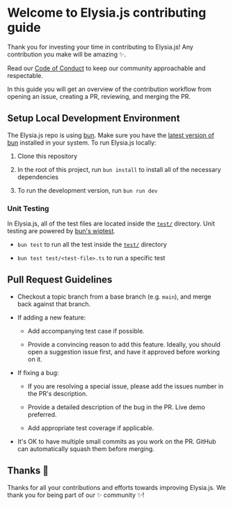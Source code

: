 # Welcome to Elysia.js contributing guide

Thank you for investing your time in contributing to Elysia.js! Any contribution you make will be amazing :sparkles:.

Read our [Code of Conduct](./CODE_OF_CONDUCT.md) to keep our community approachable and respectable.

In this guide you will get an overview of the contribution workflow from opening an issue, creating a PR, reviewing, and merging the PR.

## Setup Local Development Environment

The Elysia.js repo is using [bun](https://bun.sh). Make sure you have the [latest version of bun](https://github.com/oven-sh/bun/releases) installed in your system. To run Elysia.js locally:

1. Clone this repository

2. In the root of this project, run `bun install` to install all of the necessary dependencies

3. To run the development version, run `bun run dev`

### Unit Testing

In Elysia.js, all of the test files are located inside the [`test/`](test/) directory. Unit testing are powered by [bun's wiptest](https://github.com/oven-sh/bun/tree/main/packages/bun-test).

-   `bun test` to run all the test inside the [`test/`](test/) directory

-   `bun test test/<test-file>.ts` to run a specific test

## Pull Request Guidelines

-   Checkout a topic branch from a base branch (e.g. `main`), and merge back against that branch.

-   If adding a new feature:

    -   Add accompanying test case if possible.

    -   Provide a convincing reason to add this feature. Ideally, you should open a suggestion issue first, and have it approved before working on it.

-   If fixing a bug:

    -   If you are resolving a special issue, please add the issues number in the PR's description.

    -   Provide a detailed description of the bug in the PR. Live demo preferred.

    -   Add appropriate test coverage if applicable.

-   It's OK to have multiple small commits as you work on the PR. GitHub can automatically squash them before merging.

## Thanks :purple_heart:

Thanks for all your contributions and efforts towards improving Elysia.js. We thank you for being part of our :sparkles: community :sparkles:!
